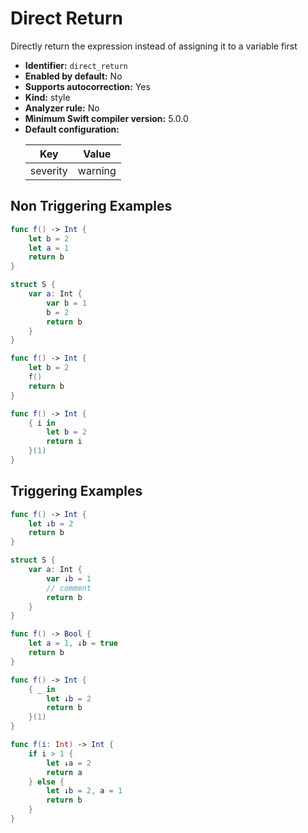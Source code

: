 # Direct Return

Directly return the expression instead of assigning it to a variable first

* **Identifier:** `direct_return`
* **Enabled by default:** No
* **Supports autocorrection:** Yes
* **Kind:** style
* **Analyzer rule:** No
* **Minimum Swift compiler version:** 5.0.0
* **Default configuration:**
  <table>
  <thead>
  <tr><th>Key</th><th>Value</th></tr>
  </thead>
  <tbody>
  <tr>
  <td>
  severity
  </td>
  <td>
  warning
  </td>
  </tr>
  </tbody>
  </table>

## Non Triggering Examples

```swift
func f() -> Int {
    let b = 2
    let a = 1
    return b
}
```

```swift
struct S {
    var a: Int {
        var b = 1
        b = 2
        return b
    }
}
```

```swift
func f() -> Int {
    let b = 2
    f()
    return b
}
```

```swift
func f() -> Int {
    { i in
        let b = 2
        return i
    }(1)
}
```

## Triggering Examples

```swift
func f() -> Int {
    let ↓b = 2
    return b
}
```

```swift
struct S {
    var a: Int {
        var ↓b = 1
        // comment
        return b
    }
}
```

```swift
func f() -> Bool {
    let a = 1, ↓b = true
    return b
}
```

```swift
func f() -> Int {
    { _ in
        let ↓b = 2
        return b
    }(1)
}
```

```swift
func f(i: Int) -> Int {
    if i > 1 {
        let ↓a = 2
        return a
    } else {
        let ↓b = 2, a = 1
        return b
    }
}
```